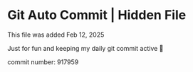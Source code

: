 # Git Auto Commit | Hidden File

This file was added Feb 12, 2025

Just for fun and keeping my daily git commit active 🤪

commit number: 917959
